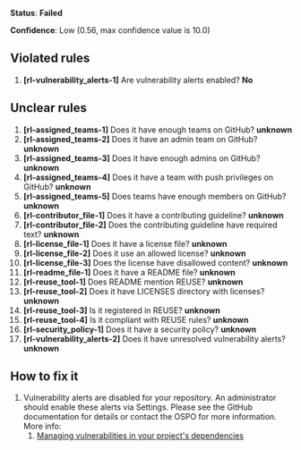 **Status**: **Failed**

**Confidence**: Low (0.56, max confidence value is 10.0)

## Violated rules

1.  **[rl-vulnerability_alerts-1]** Are vulnerability alerts enabled? **No**




## Unclear rules

1.  **[rl-assigned_teams-1]** Does it have enough teams on GitHub? **unknown**
1.  **[rl-assigned_teams-2]** Does it have an admin team on GitHub? **unknown**
1.  **[rl-assigned_teams-3]** Does it have enough admins on GitHub? **unknown**
1.  **[rl-assigned_teams-4]** Does it have a team with push privileges on GitHub? **unknown**
1.  **[rl-assigned_teams-5]** Does teams have enough members on GitHub? **unknown**
1.  **[rl-contributor_file-1]** Does it have a contributing guideline? **unknown**
1.  **[rl-contributor_file-2]** Does the contributing guideline have required text? **unknown**
1.  **[rl-license_file-1]** Does it have a license file? **unknown**
1.  **[rl-license_file-2]** Does it use an allowed license? **unknown**
1.  **[rl-license_file-3]** Does the license have disallowed content? **unknown**
1.  **[rl-readme_file-1]** Does it have a README file? **unknown**
1.  **[rl-reuse_tool-1]** Does README mention REUSE? **unknown**
1.  **[rl-reuse_tool-2]** Does it have LICENSES directory with licenses? **unknown**
1.  **[rl-reuse_tool-3]** Is it registered in REUSE? **unknown**
1.  **[rl-reuse_tool-4]** Is it compliant with REUSE rules? **unknown**
1.  **[rl-security_policy-1]** Does it have a security policy? **unknown**
1.  **[rl-vulnerability_alerts-2]** Does it have unresolved vulnerability alerts? **unknown**




## How to fix it

1.  Vulnerability alerts are disabled for your repository. An administrator should enable these alerts via Settings. Please see the GitHub documentation for details or contact the OSPO for more information.
    More info:
    1.  [Managing vulnerabilities in your project's dependencies](https://docs.github.com/en/code-security/supply-chain-security/managing-vulnerabilities-in-your-projects-dependencies)

